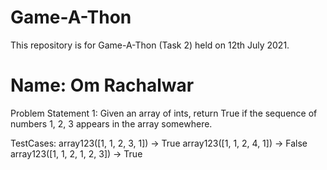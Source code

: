 # Game-A-Thon
This repository is for Game-A-Thon (Task 2) held on 12th July 2021.
# Name: Om Rachalwar 
Problem Statement 1: Given an array of ints, return True if the sequence of numbers 1, 2, 3 appears in the array somewhere.

TestCases: array123([1, 1, 2, 3, 1]) → True
           array123([1, 1, 2, 4, 1]) → False
           array123([1, 1, 2, 1, 2, 3]) → True
